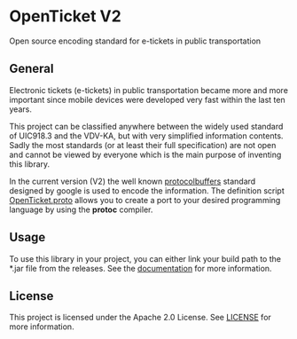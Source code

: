 # OpenTicket V2
Open source encoding standard for e-tickets in public transportation

## General
Electronic tickets (e-tickets) in public transportation became more and more important since mobile
devices were developed very fast within the last ten years. 

This project can be classified anywhere between the widely used standard of UIC918.3 and the VDV-KA, but with very simplified
information contents. Sadly the most standards (or at least their full specification) are not open and cannot be viewed
by everyone which is the main purpose of inventing this library.

In the current version (V2) the well known [protocolbuffers](https://github.com/protocolbuffers/protobuf) standard designed by google is used to encode the information. The definition
script [OpenTicket.proto](./OpenTicket.proto) allows you to create a port to your desired programming language by using the **protoc** compiler.

## Usage

To use this library in your project, you can either link your build path to the *.jar file from
the releases. See the [documentation](docs/README.md) for more information.

## License

This project is licensed under the Apache 2.0 License. See [LICENSE](LICENSE.md) for more information.